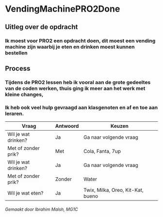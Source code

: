 # VendingMachinePRO2Done
## Uitleg over de opdracht
### Ik moest voor PRO2 een opdracht doen, dit moest een vending machine zijn waarbij je eten en drinken moest kunnen bestellen

## Process
### Tijdens de PRO2 lessen heb ik vooral aan de grote gedeeltes van de coden werken, thuis ging ik meer aan het werk met kleine changes,
### Ik heb ook veel hulp gevraagd aan klasgenoten en af en toe aan leraren.

| Vraag                  | Antwoord      | Keuzen                             |
| -----------------------|---------------|------------------------------------|
| Wil je wat drinken?    | Ja            | Ga naar volgende vraag             | 
| Met of zonder prik?    | Met           | Cola, Fanta, 7up                   |
| Wil je wat drinken?    | Ja            | Ga naar volgende vraag             | 
| Met of zonder prik?    | Zonder        | Water                              |              
| Wil je wat eten?       | Ja            | Twix, Milka, Oreo, Kit-Kat, bueno  |                                 |                                                                   


###### Gemaakt door Ibrahim Malsh, MG1C

